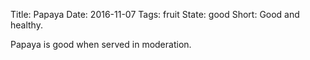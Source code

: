 Title: Papaya
Date: 2016-11-07
Tags: fruit
State: good
Short: Good and healthy.

Papaya is good when served in moderation.
